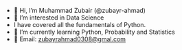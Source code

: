 - 👋 Hi, I’m Muhammad Zubair (@zubayr-ahmad)
- 👀 I’m interested in Data Science
- I have covered all the fundamentals of Python.
- 🌱 I’m currently learning Python, Probability and Statistics
- 💞️ Email: zubayrahmad0308@gmal.com

<!---
zubayr-ahmad/zubayr-ahmad is a ✨ special ✨ repository because its `README.md` (this file) appears on your GitHub profile.
You can click the Preview link to take a look at your changes.
--->
